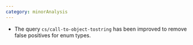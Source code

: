 ```yaml
---
category: minorAnalysis
---
```

* The query `cs/call-to-object-tostring` has been improved to remove false positives for enum types.
